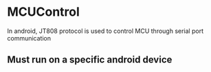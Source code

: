 # MCUControl
In android, JT808 protocol is used to control MCU through serial port communication

## Must run on a specific android device
